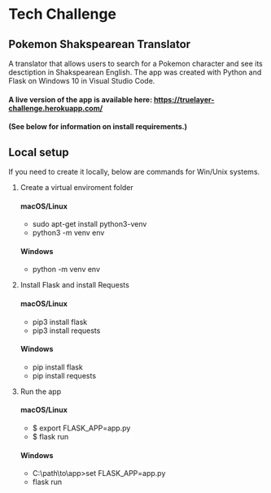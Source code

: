 # Tech Challenge 
## Pokemon Shakspearean Translator
A translator that allows users to search for a Pokemon character and see its desctiption in Shakspearean English.
The app was created with Python and Flask on Windows 10 in Visual Studio Code.

#### A live version of the app is available here: https://truelayer-challenge.herokuapp.com/

#### (See below for information on install requirements.)

## Local setup
If you need to create it locally, below are commands for Win/Unix systems.

1. Create a virtual enviroment folder
    #### macOS/Linux
    * sudo apt-get install python3-venv 
    * python3 -m venv env

    #### Windows
    * python -m venv env

2. Install Flask and install Requests
    #### macOS/Linux
    * pip3 install flask
    * pip3 install requests

    #### Windows
    * pip install flask
    * pip install requests

3. Run the app
    #### macOS/Linux
    * $ export FLASK_APP=app.py
    * $ flask run

    #### Windows
    * C:\path\to\app>set FLASK_APP=app.py
    * flask run
